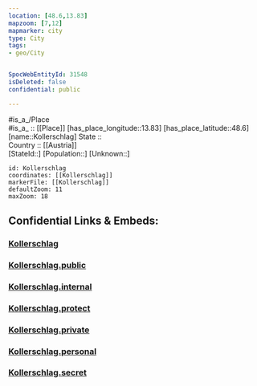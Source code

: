 ```yaml
---
location: [48.6,13.83] 
mapzoom: [7,12] 
mapmarker: city 
type: City
tags:
- geo/City


SpocWebEntityId: 31548
isDeleted: false
confidential: public

---
```

#is_a_/Place  
#is_a_ :: [[Place]] 
[has_place_longitude::13.83] 
[has_place_latitude::48.6] 
[name::Kollerschlag] 
State ::  
Country :: [[Austria]]  
[StateId::] 
[Population::] 
[Unknown::] 


```leaflet
id: Kollerschlag
coordinates: [[Kollerschlag]] 
markerFile: [[Kollerschlag]] 
defaultZoom: 11 
maxZoom: 18
```


## Confidential Links & Embeds: 

### [Kollerschlag](/_Standards/Earth/Continent/Europe/Europe~Central/Austria/Austrias_States/Oberösterreich/City/Kollerschlag.md) 

### [Kollerschlag.public](/_public/Earth/Continent/Europe/Europe~Central/Austria/Austrias_States/Oberösterreich/City/Kollerschlag.public.md) 

### [Kollerschlag.internal](/_internal/Earth/Continent/Europe/Europe~Central/Austria/Austrias_States/Oberösterreich/City/Kollerschlag.internal.md) 

### [Kollerschlag.protect](/_protect/Earth/Continent/Europe/Europe~Central/Austria/Austrias_States/Oberösterreich/City/Kollerschlag.protect.md) 

### [Kollerschlag.private](/_private/Earth/Continent/Europe/Europe~Central/Austria/Austrias_States/Oberösterreich/City/Kollerschlag.private.md) 

### [Kollerschlag.personal](/_personal/Earth/Continent/Europe/Europe~Central/Austria/Austrias_States/Oberösterreich/City/Kollerschlag.personal.md) 

### [Kollerschlag.secret](/_secret/Earth/Continent/Europe/Europe~Central/Austria/Austrias_States/Oberösterreich/City/Kollerschlag.secret.md)


